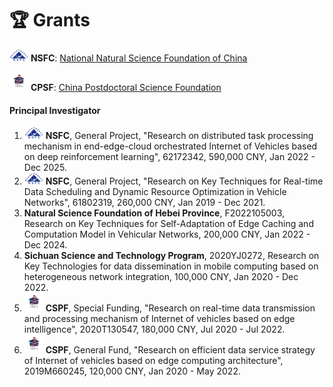 # 🏆 Grants

<img src="images/grants_nsfc.webp" alt="NSFC"> **NSFC**: <a href="https://www.nsfc.gov.cn" class="no-underline">National Natural Science Foundation of China</a>  
<!-- <img src="images/grants_gd.webp" alt="GBABRF"> **GBABRF**: <a href="https://pro.gdstc.gd.gov.cn/egrantweb/" class="no-underline">Guangdong Basic and Applied Basic Research Foundation</a>   -->   
<img src="images/grants_cpsf.webp" alt="CSPF"> **CPSF**: <a href="https://www.chinapostdoctor.org.cn/bshjjh" class="no-underline">China Postdoctoral Science Foundation</a>

#### Principal Investigator

1. <img src="images/grants_nsfc.webp" alt="NSFC"> **NSFC**, General Project, "Research on distributed task processing mechanism in end-edge-cloud orchestrated Internet of Vehicles based on deep reinforcement learning", 62172342, 590,000 CNY, Jan 2022 - Dec 2025.
2. <img src="images/grants_nsfc.webp" alt="NSFC"> **NSFC**, General Project, "Research on Key Techniques for Real-time Data Scheduling and Dynamic Resource Optimization in Vehicle Networks", 61802319, 260,000 CNY, Jan 2019 - Dec 2021.
3. **Natural Science Foundation of Hebei Province**, F2022105003, Research on Key Techniques for Self-Adaptation of Edge Caching and Computation Model in Vehicular Networks, 200,000 CNY, Jan 2022 - Dec 2024.
4. **Sichuan Science and Technology Program**, 2020YJ0272, Research on Key Technologies for data dissemination in mobile computing based on heterogeneous network integration, 100,000 CNY, Jan 2020 - Dec 2022.
5. <img src="images/grants_cpsf.webp" alt="CSPF"> **CSPF**, Special Funding, "Research on real-time data transmission and processing mechanism of Internet of vehicles based on edge intelligence", 2020T130547, 180,000 CNY, Jul 2020 - Jul 2022.
6. <img src="images/grants_cpsf.webp" alt="CSPF"> **CSPF**, General Fund, "Research on efficient data service strategy of Internet of vehicles based on edge computing architecture", 2019M660245, 120,000 CNY, Jan 2020 - May 2022.


<!-- #### Participation

1. <img src="images/grants_nsfc.webp" alt="NSFC"> **NSFC**, General Project, "Computing Model Deployment and Collaborative Cross Domain Optimization for Edge Intelligence of Internet of Vehicles", 62172064, 590,000 CNY, Jan 2022 - Dec 2025.
2. <img src="images/grants_nsfc.webp" alt="NSFC"> **NSFC**, General Project, "Research on High Performance Data Transmission and Reception Mechanism of Wireless Energy-capable Communication Network Based on Successive Interference Cancellation", 62072064, 580,000 CNY, Jan 2021 - Dec 2024.
3. <img src="images/grants_nsfc.webp" alt="NSFC"> **NSFC**, General Project, "Research on Continuous Authentication Method and Key Technologies for Mobile Users Based on Behavioral Characteristics", 62072061, 580,000 CNY, Jan 2021 - Dec 2024.
4. <img src="images/grants_nsfc.webp" alt="NSFC"> **NSFC**, General Project, "Research on Intelligent Multitask High-Performance Optimization Algorithms Based on Transfer Learning", 61876025, 620,000 CNY, Jan 2019 – Dec 2022.
5. <img src="images/grants_nsfc.webp" alt="NSFC"> **NSFC**, General Project, "Research on Architecture and Protocols for Large-scale Data Services in Converged Heterogeneous Internet of Vehicles", 61872049, 640,000 CNY, Jan 2019 – Dec 2022. -->